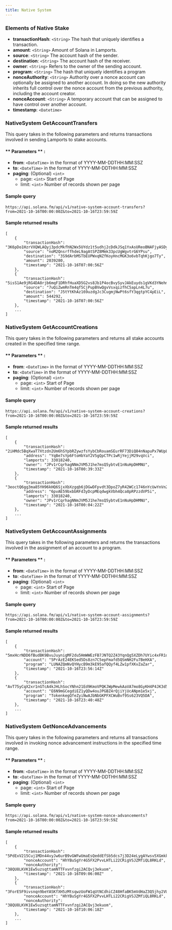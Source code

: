 ```yaml
---
title: Native System
---
```


### Elements of Native Stake
* **transactionHash**: `<String>` The hash that uniquely identifies a transaction.
* **amount**: `<String>` Amount of Solana in Lamports.
* **source**: `<String>` The account hash of the sender.
* **destination**: `<String>` The account hash of the receiver.
* **owner**: `<String>` Refers to the owner of the sending account.
* **program**: `<String>` The hash that uniquely identifies a program
* **nonceAuthority**: `<String>` Authority over a nonce account can optionally be assigned to another account. In doing so the new authority inherits full control over the nonce account from the previous authority, including the account creator.
* **nonceAccount**: `<String>` A temporary account that can be assigned to have control over another account.
* **timestamp**: `<Datetime>`

### NativeSystem GetAccountTransfers

This query takes in the following parameters and returns transactions involved in sending Lamports to stake accounts.

#### ** Parameters ** :

- **from**: `<DateTime>` in the format of YYYY-MM-DDTHH:MM:SSZ
- **to**: `<DateTime>` in the format of YYYY-MM-DDTHH:MM:SSZ
- **paging**: (Optional) `<int>`
  - page: `<int>` Start of Page
  - limit: `<int>` Number of records shown per page

#### Sample query
```
https://api.solana.fm/api/v1/native-system-account-transfers?from=2021-10-16T00:00:00Z&to=2021-10-16T23:59:59Z
```
#### Sample returned results
```
[
    {
        "transactionHash": "3K6pDo1HzrVXQWLAQyj3pdcMkfhN2Wx5UYdz1t5udhj2cDdkJSq1YxAsUReoBNAFjyASDyJJ9bhdQ7AZuzuSu1xg",
        "source": "noM2QnsrffhdeL9agAtSPZ8Mmk33pcUgWgvtrG6YPsu",
        "destination": "3S9dArbMSTbEUPWxqNZfKoyHncMGK3o6vbTqhKjgo7Ty",
        "amount": 2039280,
        "timestamp": "2021-10-16T07:00:56Z"
    },
    {
        "transactionHash": "5isS1Ae9jRG4DA8rjb6mqF1DRhfHuaXD5G2vs8Jb1P4ocBvySyvJAkEuyds1gVKd3YNehm8q89HSaKKGWxWmJKfU",
        "source": "7uQiZwmRnTm4qf5CjPupBVwQgvVsxqizfhC5apLn4L7u",
        "destination": "J5tYtKhAz169uzdgJc3CugmjNwPt6sfY3qgtpYC4pEiL",
        "amount": 544292,
        "timestamp": "2021-10-16T07:00:56Z"
    },
    ...
]
```

### NativeSystem GetAccountCreations

This query takes in the following parameters and returns all stake accounts created in the specified time range.

#### ** Parameters ** :

- **from**: `<DateTime>` in the format of YYYY-MM-DDTHH:MM:SSZ
- **to**: `<DateTime>` in the format of YYYY-MM-DDTHH:MM:SSZ
- **paging**: (Optional) `<int>`
  - page: `<int>` Start of Page
  - limit: `<int>` Number of records shown per page

#### Sample query
```
https://api.solana.fm/api/v1/native-system-account-creations?from=2021-10-16T00:00:00Z&to=2021-10-16T23:59:59Z
```
#### Sample returned results
```
[
    {
        "transactionHash": "2iHMdc5BqXwaT7Xtzdn2Um6hSYpbRZywzfsYybCbRouamSEurRF73DiQ84nNapuPx7WUpLyUwAjzp7yNtHs66a7q",
        "address": "YqBe7sYp6FtoHbYaY2V5gQpCTPc1wRjYejjM29vqVci",
        "lamports": 33018240,
        "owner": "JPv1rCqrhagNNmJVM5J1he7msQ5ybtvE1nNuHpDHMNU",
        "timestamp": "2021-10-16T00:39:33Z"
    },
    {
        "transactionHash": "3eoctQ6gg3ma85YH96kHQ6SjxXbXzgqb6jDGwDFpvdt3DpoZ7yR42WCc1746nYcUwYnVn2jaJHLqJE8qj5NredcK",
        "address": "6pvAE59bxbbRFd3yDcpMEqdwgkVbh4Qca8pRPzzdVP5i",
        "lamports": 33018240,
        "owner": "JPv1rCqrhagNNmJVM5J1he7msQ5ybtvE1nNuHpDHMNU",
        "timestamp": "2021-10-16T00:04:22Z"
    },
    ...
]
```

### NativeSystem GetAccountAssignments

This query takes in the following parameters and returns the transactions involved in the assignment of an account to a program.

#### ** Parameters ** :

- **from**: `<DateTime>` in the format of YYYY-MM-DDTHH:MM:SSZ
- **to**: `<DateTime>` in the format of YYYY-MM-DDTHH:MM:SSZ
- **paging**: (Optional) `<int>`
  - page: `<int>` Start of Page
  - limit: `<int>` Number of records shown per page

#### Sample query
```
https://api.solana.fm/api/v1/native-system-account-assignments?from=2021-10-16T00:00:00Z&to=2021-10-16T23:59:59Z
```
#### Sample returned results
```
[
    {
        "transactionHash": "5mxHcrNDD6fBudBK9BvuJuynigMF2du5HmWWEzFB7JNTQ2Z43YqnQg5XZDh7UYic4xFR1dq5nSRyX2DKgVKJB3nk",
        "account": "5PrAzE24EKSed5Ds8zn7C5epFmafd5QSmNH2Fu7BeHXA",
        "program": "LUNAZQmNvQYHycB9m3kE95afQQyf4LZw1pfXKvZaZar",
        "timestamp": "2021-10-16T23:56:14Z"
    },
    {
        "transactionHash": "AvT75yCqX2xr1nGTcA4kJHLhSocYNhn21Ed9KmoVPQKJWpMewkAaVA7mo8GyKH4P4JK3d5hgQEZCUwxG6gqCJSh",
        "account": "E6N9mGCegdiEZ1yQDw4ouJPGBZ4rQjiYjUcANpm1e5xj",
        "program": "TokenkegQfeZyiNwAJbNbGKPFXCWuBvf9Ss623VQ5DA",
        "timestamp": "2021-10-16T23:40:48Z"
    },
    ...
]
```

### NativeSystem GetNonceAdvancements

This query takes in the following parameters and returns all transactions involved in invoking nonce advancement instructions in the specified time range.

#### ** Parameters ** :

- **from**: `<DateTime>` in the format of YYYY-MM-DDTHH:MM:SSZ
- **to**: `<DateTime>` in the format of YYYY-MM-DDTHH:MM:SSZ
- **paging**: (Optional) `<int>`
  - page: `<int>` Start of Page
  - limit: `<int>` Number of records shown per page

#### Sample query
```
https://api.solana.fm/api/v1/native-system-nonce-advancements?from=2021-10-16T00:00:00Z&to=2021-10-16T23:59:59Z
```
#### Sample returned results
```
[
    {
        "transactionHash": "5PdExV215Cuj1MDn44vyJw6urB9vGWFwUmaEsQeddEfSb5dcs7j3D24eLygAYwsv5XGmkk44Yge4tsrkahb3BBPv",
        "nonceAccount": "HhYBuSgYr4G5FX2PvvLHTLi22CRigVSJZMfiQL8RKLd",
        "nonceAuthority": "38QU8LKVK1Ew5uzsqttamNTTFxvnfzgi2ACQvj3ekuom",
        "timestamp": "2021-10-16T09:06:00Z"
    },
    {
        "transactionHash": "3ForE5F9ivsnqn9beYASKfXH5zMtsqwzUoFW1qUtNCdhiCZ48HfaBK5mVdHaZ3Q5jhy2VUDRuvMDZVc7PsuvYTKk",
        "nonceAccount": "HhYBuSgYr4G5FX2PvvLHTLi22CRigVSJZMfiQL8RKLd",
        "nonceAuthority": "38QU8LKVK1Ew5uzsqttamNTTFxvnfzgi2ACQvj3ekuom",
        "timestamp": "2021-10-16T10:06:18Z"
    },
    ...
]
```
